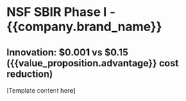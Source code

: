 # NSF SBIR Phase I - {{company.brand_name}}

## Innovation: $0.001 vs $0.15 ({{value_proposition.advantage}} cost reduction)

[Template content here]
